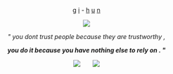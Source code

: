 <p align="center">
<ins>g</ins> <ins>i</ins> - <ins>h</ins> <ins>u</ins> <ins>n</ins>

<p align="center"> 
<img src="https://github.com/itsONLYS3X/FENTanyl/blob/c1ef287463da7484f31d09e9941fdd01e7461d3a/Untitled522_20250120152738.png">
  
<p align="center">
  <i>" you dont trust people because they are trustworthy ,</i>
<p align="center">
  <b><i>you do it because you have nothing else to rely on . "</b></i>

  <p align="center">
<img src="https://github.com/itsONLYS3X/itsONLYS3X/blob/3237d5d84c14937b19c059ac2d79d687645a8a57/83e5271af3c431ba9c256e1a0b19ba5972e86dce.gif">  <img src="https://github.com/itsONLYS3X/itsONLYS3X/blob/5ba9d1388d0565dfb14f30070483465ace9cd354/a5aa44ba901a94fea38f3a55550c61650db4d794.gif">
